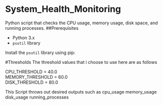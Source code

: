 # System_Health_Monitoring
Python script that checks the CPU usage, memory usage, disk space, and running processes.
##Prerequisites
- Python 3.x
- `psutil` library

Install the `psutil` library using pip:

#Thresholds
The threshold values that i choose to use here are as follows

CPU_THRESHOLD = 40.0  
MEMORY_THRESHOLD = 60.0  
DISK_THRESHOLD = 80.0 

This Script throws out desired outputs such as
    cpu_usage
    memory_usage
    disk_usage
    running_processes
